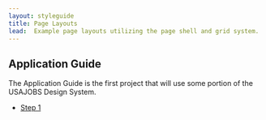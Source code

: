```yaml
---
layout: styleguide
title: Page Layouts
lead:  Example page layouts utilizing the page shell and grid system.
---
```


<h2>Application Guide</h2>
<p>The Application Guide is the first project that will use some portion of the USAJOBS Design System.</p>
<ul>
  <li><a href="{{ site.baseurl }}/design-system/app-guide/">Step 1</a></li>
</ul>
